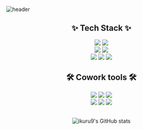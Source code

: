 ![header](https://capsule-render.vercel.app/api?type=waving0&section=header&text=Hello%20World&color=auto&height=300&section=header&fontSize=90&animation=fadeIn&fontAlignY=38&desc=Front%20Developer)
<div align="center">
  
## ✨ Tech Stack ✨
  
<div>
  <img src="https://img.shields.io/badge/Java-007396?style=flat-square&logo=Java&logoColor=white"/>
  <img src="https://img.shields.io/badge/SpringBoot-6DB33F?style=flat-square&logo=Spring&logoColor=white"/>
  <br>
  <img src="https://img.shields.io/badge/Javascript-ffb13b?style=flat-square&logo=javascript&logoColor=white"/>
  <img src="https://img.shields.io/badge/Typescript-3178C6?style=flat-square&logo=typescript&logoColor=white"/>
  <br>
  <img src="https://img.shields.io/badge/Vue-4FC08D?style=flat-square&logo=Vue.js&logoColor=white"/>
  <img src="https://img.shields.io/badge/React-61DAFB?style=flat-square&logo=React&logoColor=white"/>
  <img src="https://img.shields.io/badge/Next-000000?style=flat-square&logo=Next.js&logoColor=white"/>
</div>
  
## 🛠️ Cowork tools 🛠️
  
<div>
  <img src="https://img.shields.io/badge/GitHub-181717?style=flat-square&logo=GitHub&logoColor=white"/>
  <img src="https://img.shields.io/badge/Notion-000000?style=flat-square&logo=Notion&logoColor=white"/>
  <img src="https://img.shields.io/badge/Postman-FF6C37?style=flat-square&logo=Postman&logoColor=white"/>
  <br>
  <img src="https://img.shields.io/badge/Slack-4A154B?style=flat-square&logo=Slack&logoColor=white"/>
  <img src="https://img.shields.io/badge/Jira Software-0052CC?style=flat-square&logo=Jira Software&logoColor=white"/>
  <img src="https://img.shields.io/badge/Trello-caa600?style=flat-square&logo=Trello&logoColor=white"/>
</div>
  
<br>
  
![ikuru9's GitHub stats](https://github-readme-stats.vercel.app/api/top-langs?layout=compact&show_icons=true&username=ikuru9&theme=dracula)

</div>
